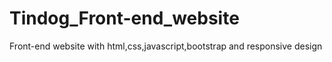 # Tindog_Front-end_website
Front-end website with html,css,javascript,bootstrap and responsive design
